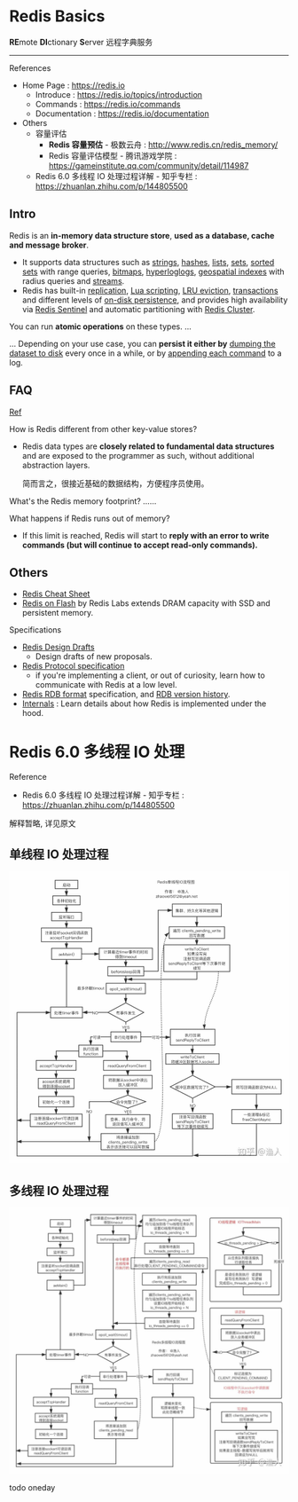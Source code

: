 # Redis Basics

**RE**mote **DI**ctionary **S**erver 远程字典服务

---

References

-   Home Page : https://redis.io
    -   Introduce : https://redis.io/topics/introduction
    -   Commands : https://redis.io/commands
    -   Documentation : https://redis.io/documentation
-   Others
    -   容量评估
        -   **Redis 容量预估** - 极数云舟 : http://www.redis.cn/redis_memory/
        -   Redis 容量评估模型 - 腾讯游戏学院 : https://gameinstitute.qq.com/community/detail/114987
    -   Redis 6.0 多线程 IO 处理过程详解 - 知乎专栏 : https://zhuanlan.zhihu.com/p/144805500

## Intro

Redis is an **in-memory data structure store**, **used as a database, cache and message broker**.

-   It supports data structures such as [strings](https://redis.io/topics/data-types-intro#strings), [hashes](https://redis.io/topics/data-types-intro#hashes), [lists](https://redis.io/topics/data-types-intro#lists), [sets](https://redis.io/topics/data-types-intro#sets), [sorted sets](https://redis.io/topics/data-types-intro#sorted-sets) with range queries, [bitmaps](https://redis.io/topics/data-types-intro#bitmaps), [hyperloglogs](https://redis.io/topics/data-types-intro#hyperloglogs), [geospatial indexes](https://redis.io/commands/geoadd) with radius queries and [streams](https://redis.io/topics/streams-intro).
-   Redis has built-in [replication](https://redis.io/topics/replication), [Lua scripting](https://redis.io/commands/eval), [LRU eviction](https://redis.io/topics/lru-cache), [transactions](https://redis.io/topics/transactions) and different levels of [on-disk persistence](https://redis.io/topics/persistence), and provides high availability via [Redis Sentinel](https://redis.io/topics/sentinel) and automatic partitioning with [Redis Cluster](https://redis.io/topics/cluster-tutorial).

You can run **atomic operations** on these types. …

<!--

E.g.:
[appending to a string](https://redis.io/commands/append);
[incrementing the value in a hash](https://redis.io/commands/hincrby);
[pushing an element to a list](https://redis.io/commands/lpush);
[computing set intersection](https://redis.io/commands/sinter), [union](https://redis.io/commands/sunion) and [difference](https://redis.io/commands/sdiff);
or [getting the member with highest ranking in a sorted set](https://redis.io/commands/zrangebyscore).

-->

… Depending on your use case, you can **persist it either by** [dumping the dataset to disk](https://redis.io/topics/persistence#snapshotting) every once in a while, or by [appending each command](https://redis.io/topics/persistence#append-only-file) to a log.

<!--

Redis also supports trivial-to-setup ( 琐碎的设置 ) [master-slave asynchronous replication](https://redis.io/topics/replication), with very fast non-blocking first synchronization, auto-reconnection with partial resynchronization on net split.

Other features include:

-   [Transactions](https://redis.io/topics/transactions)
-   [Pub/Sub](https://redis.io/topics/pubsub)
-   [Lua scripting](https://redis.io/commands/eval)
-   [Keys with a limited time-to-live](https://redis.io/commands/expire)
-   [LRU eviction of keys](https://redis.io/topics/lru-cache)
-   [Automatic failover](https://redis.io/topics/sentinel)

-->

## FAQ

[Ref](https://redis.io/docs/getting-started/faq/)

How is Redis different from other key-value stores?

-   Redis data types are **closely related to fundamental data structures** and are exposed to the programmer as such, without additional abstraction layers.

    简而言之，很接近基础的数据结构，方便程序员使用。

What's the Redis memory footprint? ……

What happens if Redis runs out of memory?

-   If this limit is reached,
    Redis will start to **reply with an error to write commands (but will continue to accept read-only commands).**

## Others

-   [Redis Cheat Sheet](https://cheatography.com/tasjaevan/cheat-sheets/redis/)
-   [Redis on Flash](https://redislabs.com/redis-enterprise/technology/redis-on-flash/) by Redis Labs extends DRAM capacity with SSD and persistent memory.

Specifications

-   [Redis Design Drafts](https://redis.io/topics/rdd)
    -   Design drafts of new proposals.
-   [Redis Protocol specification](https://redis.io/topics/protocol)
    -   if you're implementing a client, or out of curiosity, learn how to communicate with Redis at a low level.
-   [Redis RDB format](https://github.com/sripathikrishnan/redis-rdb-tools/wiki/Redis-RDB-Dump-File-Format) specification, and [RDB version history](https://github.com/sripathikrishnan/redis-rdb-tools/blob/master/docs/RDB_Version_History.textile).
-   [Internals](https://redis.io/topics/internals) : Learn details about how Redis is implemented under the hood.

# Redis 6.0 多线程 IO 处理

Reference

-   Redis 6.0 多线程 IO 处理过程详解 - 知乎专栏 : https://zhuanlan.zhihu.com/p/144805500

解释暂略, 详见原文

## 单线程 IO 处理过程

![redis-single-thread-process.jpg](_image/redis-single-thread-process.jpg)

## 多线程 IO 处理过程

![redis-multiple-threads-process.jpg](_image/redis-multiple-threads-process.jpg)

todo oneday
